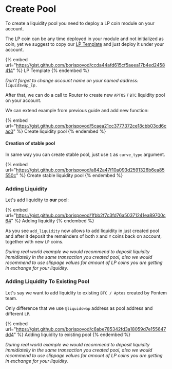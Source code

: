 # Create Pool

To create a liquidity pool you need to deploy a LP coin module on your account.

The LP coin can be any time deployed in your module and not initialized as coin, yet we suggest to copy our [LP Template](https://github.com/pontem-network/liquidswap-lp/blob/main/sources/lp.move) and just deploy it under your account.

{% embed url="https://gist.github.com/borispovod/ccda44afd615cf5aeea17b4ed2458414" %}
LP Template
{% endembed %}

_Don't forget to change account name on your named address: `liquidswap_lp.`_

After that, we can do a call to Router to create new `APTOS` / `BTC` liquidity pool on your account.

We can extend example from previous guide and add new function:

{% embed url="https://gist.github.com/borispovod/5caea21cc3777372ce18cbb03cd6cac0" %}
Create liquidity pool
{% endembed %}

#### Creation of stable pool

In same way you can create stable pool, just use `1` as `curve_type` argument.

{% embed url="https://gist.github.com/borispovod/a842a47f10a093d2591326b6ea85550c" %}
Create stable liquidity pool
{% endembed %}

### Adding Liquidity

Let's add liquidity to **our** pool:

{% embed url="https://gist.github.com/borispovod/1fbb2f7c3fd76a50371241ea89700c64" %}
Adding liquidity
{% endembed %}

As you see `add_liquidity` now allows to add liquidity in just created pool and after it deposit the remainders of both `X` and `Y` coins back on account, together with new `LP` coins.&#x20;

_During real world example we would recommend to deposit liquidity immidiatelly in the same transaction you created pool, also we would recommend to use slippage values for amount of LP coins you are getting in exchange for your liquidity._

### Adding Liquidity To Existing Pool

Let's say we want to add liquidity to existing `BTC / Aptos` created by Pontem team.

Only difference that we use `@liquidswap` address as pool address and different `LP`.

{% embed url="https://gist.github.com/borispovod/c6abe785342fd3a18059d7e155647dd4" %}
Adding liquidity to existing pool
{% endembed %}

_During real world example we would recommend to deposit liquidity immidiatelly in the same transaction you created pool, also we would recommend to use slippage values for amount of LP coins you are getting in exchange for your liquidity._
